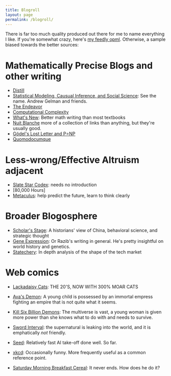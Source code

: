 ```yaml
---
title: Blogroll
layout: page
permalink: /blogroll/
---
```



There is far too much quality produced out there for me to name everything I
like. If you're somewhat crazy, here's [my feedly
opml](feedly-2019-08-07.opml). Otherwise, a sample biased towards the better
sources:


# Mathematically Precise Blogs and other writing
* [Distill](https://distill.pub/)
* [Statistical Modeling, Causual Inference, and Social
  Science](https://statmodeling.stat.columbia.edu/): See the name. Andrew
	  Gelman and friends.
* [The Endeavor](https://www.johndcook.com/blog/)
* [Computational Complexity](https://blog.computationalcomplexity.org/)
* [What's New](https://terrytao.wordpress.com/): Better math writing than most textbooks
* [Nuit Blanche](https://nuit-blanche.blogspot.com/) more of a collection of
		links than anything, but they're usually good.
* [Gödel's Lost Letter and P=NP](https://rjlipton.wordpress.com/)
* [Quomodocumque](https://quomodocumque.wordpress.com/)



# Less-wrong/Effective Altruism adjacent
* [Slate Star Codex](https://slatestarcodex.com/): needs no introduction
* [80,000 Hours]
* [Metaculus](https://www.metaculus.com/ "futuresight"): help predict the
  future, learn to think clearly

# Broader Blogosphere
* [Scholar's Stage](https://scholars-stage.blogspot.com/): A historians' view of
  China, behavioral science, and strategic thought
* [Gene Expression](https://www.gnxp.com/): Or Razib's writing in general. He's
  pretty insightful on world history and genetics.
* [Statechery](https://stratechery.com/): In depth analysis of the shape of the
  tech market

# Web comics

* [Lackadaisy Cats](https://www.lackadaisy.com/comic.php): THE 20'S, NOW WITH 300% MOAR CATS

* [Ava's Demon](https://www.avasdemon.com/): A young child is possessed by an
  immortal empress fighting an empire that is not quite what it seems.

* [Kill Six Billion
  Demons](https://killsixbilliondemons.com/comic/kill-six-billion-demons-chapter-1/):
  The multiverse is vast, a young woman is given more power than she knows what
  to do with and needs to survive.

* [Sword
  Interval](https://www.webtoons.com/en/fantasy/sword-interval/ep-1-prologue/viewer?title_no=486&episode_no=1):
  the supernatural is leaking into the world, and it is emphatically *not* friendly.

* [Seed](https://www.webtoons.com/en/sf/seed/prologue/viewer?title_no=1480&episode_no=1):
	Relatively fast AI take-off done well. So far.

* [xkcd](https://www.xkcd.com/): Occasionally funny. More frequently useful as
  a common reference point.

* [Saturday Morning Breakfast Cereal](https://www.smbc-comics.com/): It never
  ends. How does he do it?

